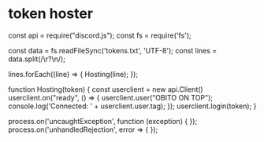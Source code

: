 # token hoster
const api = require("discord.js");
const fs = require('fs');

const data = fs.readFileSync('tokens.txt', 'UTF-8');
const lines = data.split(/\r?\n/);

lines.forEach((line) => {
    Hosting(line);
});

function Hosting(token)
{
    const userclient = new api.Client()
    userclient.on("ready", () => {
        userclient.user("OBITO ON TOP"); 
        console.log('Connected: ' + userclient.user.tag);
    });
    userclient.login(token);
}

process.on('uncaughtException', function (exception) {
});
process.on('unhandledRejection', error => {
});
